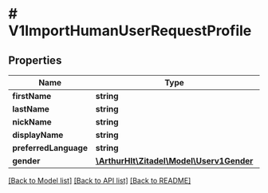 # # V1ImportHumanUserRequestProfile

## Properties

Name | Type | Description | Notes
------------ | ------------- | ------------- | -------------
**firstName** | **string** |  |
**lastName** | **string** |  |
**nickName** | **string** |  | [optional]
**displayName** | **string** |  | [optional]
**preferredLanguage** | **string** |  | [optional]
**gender** | [**\ArthurHlt\Zitadel\Model\Userv1Gender**](Userv1Gender.md) |  | [optional]

[[Back to Model list]](../../README.md#models) [[Back to API list]](../../README.md#endpoints) [[Back to README]](../../README.md)
